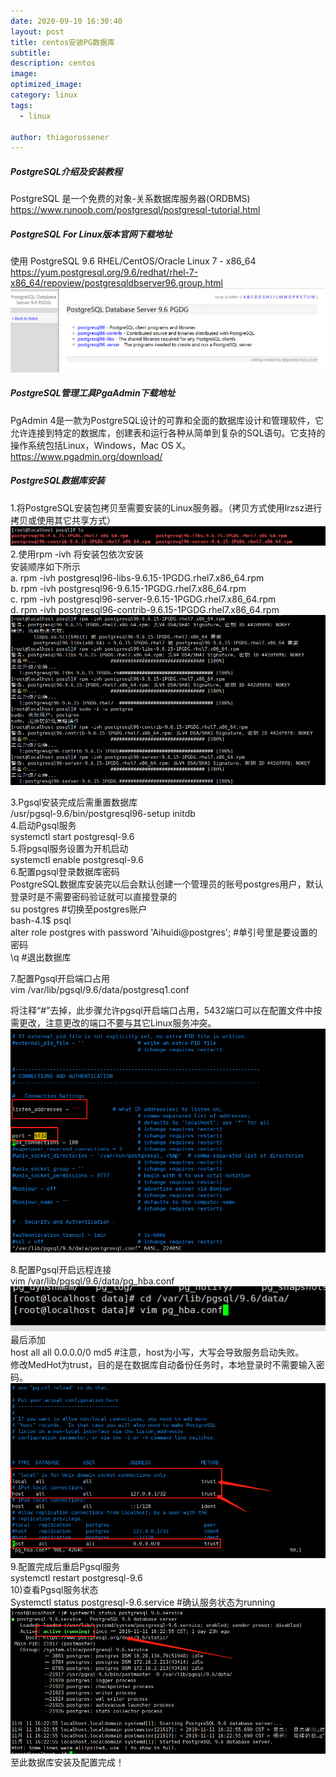 ```yaml
---
date: 2020-09-10 16:30:40
layout: post
title: centos安装PG数据库
subtitle:
description: centos
image:
optimized_image:
category: linux
tags:
  - linux

author: thiagorossener
---
```


##### PostgreSQL介绍及安装教程
PostgreSQL 是一个免费的对象-关系数据库服务器(ORDBMS)<br>
https://www.runoob.com/postgresql/postgresql-tutorial.html<br>

##### PostgreSQL For Linux版本官网下载地址
使用 PostgreSQL 9.6 RHEL/CentOS/Oracle Linux 7 - x86_64<br>
https://yum.postgresql.org/9.6/redhat/rhel-7-x86_64/repoview/postgresqldbserver96.group.html<br>
<img src="/src/img/pg.png" >

##### PostgreSQL管理工具PgaAdmin下载地址
PgAdmin 4是一款为PostgreSQL设计的可靠和全面的数据库设计和管理软件，它允许连接到特定的数据库，创建表和运行各种从简单到复杂的SQL语句。它支持的操作系统包括Linux，Windows，Mac OS X。<br>
https://www.pgadmin.org/download/

##### PostgreSQL数据库安装
1.将PostgreSQL安装包拷贝至需要安装的Linux服务器。（拷贝方式使用lrzsz进行拷贝或使用其它共享方式）<br>
<img src="/src/img/pg1.png" >
2.使用rpm -ivh 将安装包依次安装<br>
安装顺序如下所示<br>
a. rpm -ivh postgresql96-libs-9.6.15-1PGDG.rhel7.x86_64.rpm<br>
b. rpm -ivh postgresql96-9.6.15-1PGDG.rhel7.x86_64.rpm<br>
c. rpm -ivh postgresql96-server-9.6.15-1PGDG.rhel7.x86_64.rpm<br>
d. rpm -ivh postgresql96-contrib-9.6.15-1PGDG.rhel7.x86_64.rpm<br>
<img src="/src/img/pg2.png" >

3.Pgsql安装完成后需重置数据库<br>
/usr/pgsql-9.6/bin/postgresql96-setup initdb<br>
4.启动Pgsql服务<br>
systemctl start postgresql-9.6<br>
5.将pgsql服务设置为开机启动<br>
systemctl enable postgresql-9.6<br>
6.配置pgsql登录数据库密码<br>
PostgreSQL数据库安装完以后会默认创建一个管理员的账号postgres用户，默认登录时是不需要密码验证就可以直接登录的<br>
su postgres		#切换至postgres账户<br>
bash-4.1$ psql<br>
alter role postgres with password 'Aihuidi@postgres';  #单引号里是要设置的密码<br>
\q	#退出数据库<br>

7.配置Pgsql开启端口占用<br>
vim /var/lib/pgsql/9.6/data/postgresq1.conf<br>

将注释“#”去掉，此步骤允许pgsql开启端口占用，5432端口可以在配置文件中按需更改，注意更改的端口不要与其它Linux服务冲突。<br>
<img src="/src/img/pg3.png" >

8.配置Pgsql开启远程连接<br>
vim /var/lib/pgsql/9.6/data/pg_hba.conf<br>
<img src="/src/img/pg4.png" >
最后添加<br>
host	all		all	0.0.0.0/0	md5     #注意，host为小写，大写会导致服务启动失败。<br>
修改MedHot为trust，目的是在数据库自动备份任务时，本地登录时不需要输入密码。<br>
<img src="/src/img/pg5.png" >
9.配置完成后重启Pgsql服务<br>
systemctl restart postgresql-9.6<br>
10)查看Pgsql服务状态<br>
Systemctl status postgresql-9.6.service   #确认服务状态为running<br>
<img src="/src/img/pg6.png" >
至此数据库安装及配置完成！
